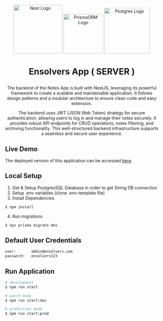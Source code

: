 <p align="center">
  <a href="http://nestjs.com/" target="blank"><img src="https://nestjs.com/img/logo-small.svg" width="160" alt="Nest Logo" /></a>
  <a href="https://www.prisma.io/?via=start&gad_source=1&gclid=Cj0KCQjwpNuyBhCuARIsANJqL9Nr11I1zY5oBZqfszLm3LfAOoEZ0meIv2oMYlz0LVunwVOxSVNzgtQaApUFEALw_wcB" target="blank"><img src="https://cdn.worldvectorlogo.com/logos/prisma-4.svg" width="130" alt="PrismaORM Logo" /></a>
<a href="https://www.postgresql.org/" target="blank"><img src="https://static-00.iconduck.com/assets.00/postgresql-icon-993x1024-slytewbi.png" width="150" alt="Postgres Logo" /></a>
</p>


<h1> <p align="center"> Ensolvers App ( SERVER ) </p></h1> 
<p align="center"> The backend of the Notes App is built with NestJS, leveraging its powerful framework to create a scalable and maintainable application. It follows design patterns and a modular architecture to ensure clean code and easy extension. </p>
  <p align="center"> The backend uses JWT (JSON Web Token) strategy for secure authentication, allowing users to log in and manage their notes securely. It provides robust API endpoints for CRUD operations, notes filtering, and archiving functionality. This well-structured backend infrastructure supports a seamless and secure user experience.
  </p>

## Live Demo

The deployed version of this application can be accessed [here](https://notes-nestjs-server-app.onrender.com/api-docs). 

## Local Setup
1. Get & Setup PostgresSQL Database in order to get String DB connection
2. Setup .env variables (clone .env-template file)
3. Install Dependencies
```bash
$ npm install
```
4. Run migrations
```bash
$ npx prisma migrate dev
```
## Default User Credentials

```bash
user:       admin@ensolvers.com
password:   ensolvers123
```

## Run Application

```bash
# development
$ npm run start

# watch mode
$ npm run start:dev

# production mode
$ npm run start:prod
```
